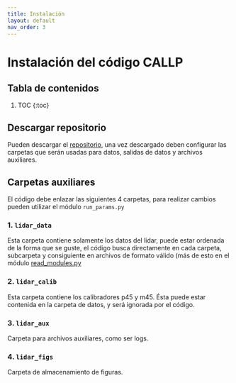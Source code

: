 ```yaml
---
title: Instalación
layout: default
nav_order: 3
---
```


# Instalación del código CALLP

## Tabla de contenidos
1. TOC
{:toc}

## Descargar repositorio
Pueden descargar el [repositorio](http://github.com/LFAUMSA/LIDAR_PYTHON), una vez descargado deben configurar las carpetas que serán usadas para datos, salidas de datos y archivos auxiliares.

## Carpetas auxiliares
El código debe enlazar las siguientes 4 carpetas, para realizar cambios pueden utilizar el módulo `run_params.py`

### 1. `lidar_data`
Esta carpeta contiene solamente los datos del lidar, puede estar ordenada de la forma que se guste, el código busca directamente en cada carpeta, subcarpeta y consiguiente en archivos de formato válido (más de esto en el módulo [read_modules.py](read_modules)

### 2. `lidar_calib`
Esta carpeta contiene los calibradores p45 y m45. Ésta puede estar contenida en la carpeta de datos, y será ignorada por el código.

### 3. `lidar_aux`
Carpeta para archivos auxiliares, como ser logs.

### 4. `lidar_figs`
Carpeta de almacenamiento de figuras.

